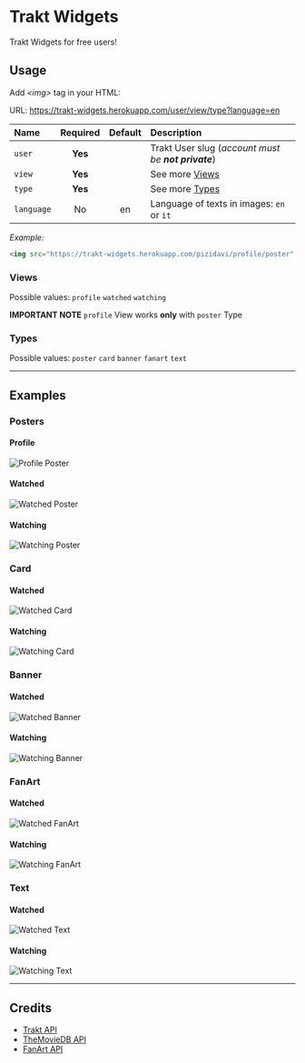 # Trakt Widgets

Trakt Widgets for free users!  


## Usage

Add _&lt;img&gt;_ tag in your HTML:  

URL: https://trakt-widgets.herokuapp.com/user/view/type?language=en  

| Name | Required | Default |Description |
| :--- | :---: | :---: | :--- |
| `user` | **Yes**  |  | Trakt User slug (_account must be **not private**_) |
| `view` | **Yes** |  | See more [Views](#views) |
| `type` | **Yes** |  | See more [Types](#types) |
| `language` | No | en | Language of texts in images: `en` or `it` |


_Example:_  

``` html
<img src="https://trakt-widgets.herokuapp.com/pizidavi/profile/poster" alt="trakt-widget" />
```

### Views

Possible values: `profile` `watched` `watching`  

**IMPORTANT NOTE** `profile` View works **only** with `poster` Type  

### Types

Possible values: `poster` `card` `banner` `fanart` `text`  

---

## Examples

### Posters

#### Profile

![Profile Poster](https://trakt-widgets.herokuapp.com/pizidavi/profile/poster)  

#### Watched 

![Watched Poster](https://trakt-widgets.herokuapp.com/pizidavi/watched/poster)  

#### Watching 

![Watching Poster](https://trakt-widgets.herokuapp.com/pizidavi/watching/poster)  


### Card

#### Watched 

![Watched Card](https://trakt-widgets.herokuapp.com/pizidavi/watched/card)  

#### Watching 

![Watching Card](https://trakt-widgets.herokuapp.com/pizidavi/watching/card)  


### Banner

#### Watched 

![Watched Banner](https://trakt-widgets.herokuapp.com/pizidavi/watched/banner)  

#### Watching 

![Watching Banner](https://trakt-widgets.herokuapp.com/pizidavi/watching/banner)  


### FanArt

#### Watched 

![Watched FanArt](https://trakt-widgets.herokuapp.com/pizidavi/watched/fanart)  

#### Watching 

![Watching FanArt](https://trakt-widgets.herokuapp.com/pizidavi/watching/fanart)  


### Text

#### Watched 

![Watched Text](https://trakt-widgets.herokuapp.com/pizidavi/watched/text)  

#### Watching 

![Watching Text](https://trakt-widgets.herokuapp.com/pizidavi/watching/text)  

---

## Credits

- [Trakt API](https://trakt.tv)
- [TheMovieDB API](https://www.themoviedb.org)
- [FanArt API](https://fanart.tv)
